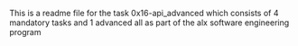 This is a readme file for the task 0x16-api_advanced which consists of 4
mandatory tasks and 1 advanced all as part of the alx software engineering
program